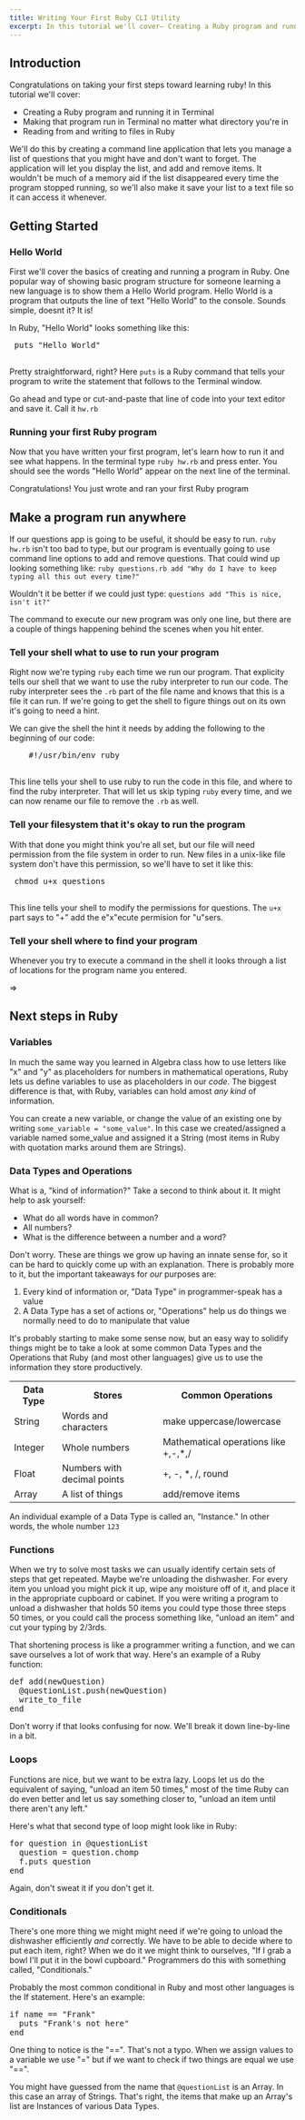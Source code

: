 ```yaml
---
title: Writing Your First Ruby CLI Utility
excerpt: In this tutorial we'll cover— Creating a Ruby program and running it in Terminal, Making that program run in Terminal no matter what directory you're in, and Reading from and writing to files in Ruby
---
```



<h2>Introduction</h2>

<p>Congratulations on taking your first steps toward learning ruby!
In this tutorial we'll cover: </p>

<ul>
	<li>Creating a Ruby program and running it in Terminal</li>
	<li>Making that program run in Terminal no matter what directory you're in</li>
	<li>Reading from and writing to files in Ruby</li>
</ul>

<p>We'll do this by creating a command line application that lets you manage a list of questions that you might have and don't want to forget. The application will let you display the list, and add and remove items. It wouldn't be much of a memory aid if the list disappeared every time the program stopped running, so we'll also make it save your list to a text file so it can access it whenever.</p>

<h2>Getting Started</h2>

<h3>Hello World</h3>

<p>First we'll cover the basics of creating and running a program in Ruby.
 One popular way of showing basic program structure for someone learning a
 new language is to show them a Hello World program.
 Hello World is a program that outputs the line of text "Hello World" to
 the console.
 Sounds simple, doesnt it? It is! </p>

 <p>In Ruby, "Hello World" looks something like this: </p>

 <pre>
 puts "Hello World"
 </pre>

 <p>Pretty straightforward, right? Here <code>puts</code> is a Ruby command
 that tells your program to write the statement that follows to the Terminal
 window.</p>

 <p>Go ahead and type or cut-and-paste that line of code into your text editor and
 save it.
 Call it <code>hw.rb</code></p>

 <h3>Running your first Ruby program</h3>

 <p>Now that you have written your first program, let's learn how to run it and see
 what happens.
 In the terminal type <code>ruby hw.rb</code> and press enter. You should see the
 words "Hello World" appear on the next line of the terminal. </p>

 <p>Congratulations! You just wrote and ran your first Ruby program</p>

 <h2>Make a program run anywhere</h2>

 <p>If our questions app is going to be useful, it should be easy to run. <code>ruby hw.rb</code> isn't too bad to type, but our program is eventually going to use command line options to add and remove questions. That could wind up looking something like: <code>ruby questions.rb add "Why do I have to keep typing all this out every time?"</code></p> Wouldn't it be better if we could just type: <code>questions add "This is nice, isn't it?"</code>

 <p>The command to execute our new program was only one line, but there are a couple of things happening behind the scenes when you hit enter.</p>

 <h3>Tell your shell what to use to run your program</h3>

 <p>Right now we're typing <code>ruby</code> each time we run our program. That explicity tells our shell that we want to use the ruby interpreter to run our code. The ruby interpreter sees the <code>.rb</code> part of the file name and knows that this is a file it can run. If we're going to get the shell to figure things out on its own it's going to need a hint.</p>

 <p>We can give the shell the hint it needs by adding the following to the beginning of our code: </p>

 <pre>
 	#!/usr/bin/env ruby
 </pre>

 <p>This line tells your shell to use ruby to run the code in this file, and where to find the ruby interpreter. That will let us skip typing <code>ruby</code> every time, and we can now rename our file to remove the <code>.rb</code> as well.</p>

 <h3>Tell your filesystem that it's okay to run the program</h3>

 <p>With that done you might think you're all set, but our file will need permission from the file system in order to run. New files in a unix-like file system don't have this permission, so we'll have to set it like this: </p>

 <pre>
 chmod u+x questions
 </pre>

 <p>This line tells your shell to modify the permissions for questions. The <code>u+x</code> part says to "+" add the e"x"ecute permision for "u"sers.

 <h3>Tell your shell where to find your program</h3>

 <p>Whenever you try to execute a command in the shell it looks through a list of locations for the program name you entered.</p>

=>

 <h2>Next steps in Ruby</h2>

 <h3>Variables</h3>

 <p>In much the same way you learned in Algebra class how to use letters like "x" and "y" as placeholders for numbers in mathematical operations, Ruby lets us define variables to use as placeholders in our <em>code</em>. The biggest difference is that, with Ruby, variables can hold amost <em>any kind</em> of information.</p>

 <p>You can create a new variable, or change the value of an existing one by writing <code>some_variable = "some_value"</code>. In this case we created/assigned a variable named some_value and assigned it a String (most items in Ruby with quotation marks around them are Strings).

 <h3>Data Types and Operations</h3>

 <p>What is a, "kind of information?" Take a second to think about it. It might help to ask yourself: </p>

 <ul>
	 <li>What do all words have in common?</li>
	 <li>All numbers?</li>
	 <li>What is the difference between a number and a word?</li>
 </ul>

 <p>Don't worry. These are things we grow up having an innate sense for, so it can be hard to quickly come up with an explanation. There is probably more to it, but the important takeaways for <em>our</em> purposes are: </p>

<ol>
	<li>Every kind of information or, "Data Type" in programmer-speak has a value</li>
	<li>A Data Type has a set of actions or, "Operations" help us do things we normally need to do to manipulate that value</li>
</ol>

<p>It's probably starting to make some sense now, but an easy way to solidify things might be to take a look at some common Data Types and the Operations that Ruby (and most other languages) give us to use the information they store productively.</p>

<table>
	<tr>
		<th>Data Type</th>
	    <th>Stores</th>
	    <th>Common Operations</th>
	</tr>
	<tr>
	    <td>String</td>
	    <td>Words and characters</td>
	    <td>make uppercase/lowercase</td>
	</tr>
	<tr>
	    <td>Integer</td>
	    <td>Whole numbers</td>
	    <td>Mathematical operations like +,-,*,/</td>
	</tr>
	<tr>
	    <td>Float</td>
	    <td>Numbers with decimal points</td>
		<td>+, -, *, /, round</td>
	</tr>
	<tr>
	    <td>Array</td>
	    <td>A list of things</td>
		<td>add/remove items</td>
	</tr>

</table>

<p>An individual example of a Data Type is called an, "Instance." In other words, the whole number <code>123</code>

<h3>Functions</h3>

<p>When we try to solve most tasks we can usually identify certain sets of steps that
get repeated. Maybe we're unloading the dishwasher. For every item you unload you might pick it up, wipe any moisture off of it, and place it in the appropriate cupboard or cabinet. If you were writing a program to unload a dishwasher that holds 50 items you could type those three steps 50 times, or you could call the process something like, "unload an item" and cut your typing by 2/3rds.</p>

<p>That shortening process is like a programmer writing a function, and we can save ourselves a lot of work that way. Here's an example of a Ruby function: </p>

<pre>
def add(newQuestion)
  @questionList.push(newQuestion)
  write_to_file
end
</pre>

<p>Don't worry if that looks confusing for now. We'll break it down line-by-line in a bit.</p>

<h3>Loops</h3>
<p>Functions are nice, but we want to be extra lazy. Loops let us do the equivalent of saying, "unload an item 50 times," most of the time Ruby can do even better and let us say something closer to, "unload an item until there aren't any left."<p>

<p>Here's what that second type of loop might look like in Ruby: </p>

<pre>
for question in @questionList
  question = question.chomp
  f.puts question
end
</pre>

<p>Again, don't sweat it if you don't get it.</p>

<h3>Conditionals</h3>

<p>There's one more thing we might might need if we're going to unload the dishwasher efficiently <em>and</em> correctly. We have to be able to decide where to put each item, right? When we do it we might think to ourselves, "If I grab a bowl I'll put it in the bowl cupboard." Programmers do this with something called, "Conditionals."</p>

<p>Probably the most common conditional in Ruby and most other languages is the If statement. Here's an example: </p>

<pre>
if name == "Frank"
  puts "Frank's not here"
end
</pre>

<p>One thing to notice is the "==". That's not a typo. When we assign values to a variable we use "=" but if we want to check if two things are equal we use "==".</p>

<p>You might have guessed from the name that <code>@questionList</code> is an Array. In this case an array of Strings. That's right, the items that make up an Array's list are Instances of various Data Types.</p>
